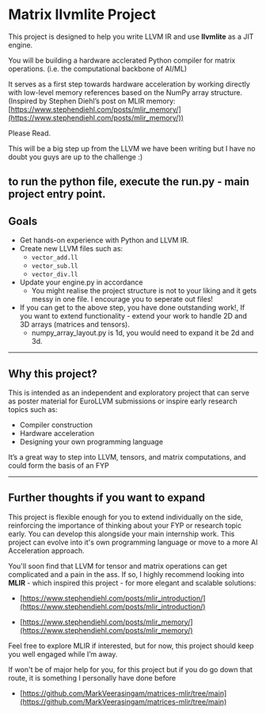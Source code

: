 # Matrix llvmlite Project

This project is designed to help you write LLVM IR and use **llvmlite** as a JIT engine.

You will be building a hardware acclerated Python compiler for matrix operations. (i.e. the computational backbone of AI/ML)

It serves as a first step towards hardware acceleration by working directly with low-level memory references based on the NumPy array structure.  
(Inspired by Stephen Diehl’s post on MLIR memory: [https://www.stephendiehl.com/posts/mlir_memory/](https://www.stephendiehl.com/posts/mlir_memory/))

Please Read.

This will be a big step up from the LLVM we have been writing but I have no doubt you guys are up to the challenge :) 

to run the python file, execute the run.py - main project entry point.
---

## Goals

- Get hands-on experience with Python and LLVM IR.
- Create new LLVM files such as:
  - `vector_add.ll`
  - `vector_sub.ll`
  - `vector_div.ll`
- Update your engine.py in accordance 
    - You might realise the project structure is not to your liking and it gets messy in one file. I encourage you to seperate out files!
- If you can get to the above step, you have done outstanding work!, If you want to extend functionality - extend your work to handle 2D and 3D arrays (matrices and tensors).
    - numpy_array_layout.py is 1d, you would need to expand it be 2d and 3d.

---

## Why this project?

This is intended as an independent and exploratory project that can serve as poster material for EuroLLVM submissions or inspire early research topics such as:

- Compiler construction
- Hardware acceleration
- Designing your own programming language

It’s a great way to step into LLVM, tensors, and matrix computations, and could form the basis of an FYP

---

## Further thoughts if you want to expand 

This project is flexible enough for you to extend individually on the side, reinforcing the importance of thinking about your FYP or research topic early. You can develop this alongside your main internship work. 
This project can evolve into it's own programming language or move to a more AI Acceleration approach.

You'll soon find that LLVM for tensor and matrix operations can get complicated and a pain in the ass. If so, I highly recommend looking into **MLIR** - which inspired this project - for more elegant and scalable solutions:  
- [https://www.stephendiehl.com/posts/mlir_introduction/](https://www.stephendiehl.com/posts/mlir_introduction/)

- [https://www.stephendiehl.com/posts/mlir_memory/](https://www.stephendiehl.com/posts/mlir_memory/)

Feel free to explore MLIR if interested, but for now, this project should keep you well engaged while I’m away.

If won't be of major help for you, for this project but if you do go down that route, it is something I personally have done before
- [https://github.com/MarkVeerasingam/matrices-mlir/tree/main](https://github.com/MarkVeerasingam/matrices-mlir/tree/main)
